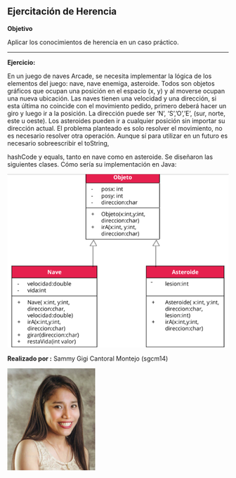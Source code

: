 Ejercitación de Herencia
---
**Objetivo**

Aplicar los conocimientos de herencia en un caso práctico.

---

**Ejercicio:**

En un juego de naves Arcade, se necesita implementar la lógica de los elementos del juego:
nave, nave enemiga, asteroide. Todos son objetos gráficos que ocupan una posición en el
espacio (x, y) y al moverse ocupan una nueva ubicación. Las naves tienen una velocidad y una
dirección, si esta última no coincide con el movimiento pedido, primero deberá hacer un giro
y luego ir a la posición. La dirección puede ser ‘N’, ‘S’,’O’,’E’, (sur, norte, este u oeste). Los
asteroides pueden ir a cualquier posición sin importar su dirección actual.
El problema planteado es solo resolver el movimiento, no es necesario resolver otra
operación. Aunque sí para utilizar en un futuro es necesario sobreescribir el toString,

hashCode y equals, tanto en nave como en asteroide. Se diseñaron las siguientes clases.
Cómo sería su implementación en Java:

![](https://raw.githubusercontent.com/sgcm14/0523C02-programacion-orientada-objetos/main/introduccion/src/Herencia/Captura.PNG)


**Realizado por :** Sammy Gigi Cantoral Montejo (sgcm14)

<img src ="https://raw.githubusercontent.com/sgcm14/sgcm14/main/sammy.jpg" width="200">